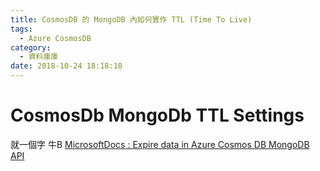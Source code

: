 ```yaml
---
title: CosmosDB 的 MongoDB 內如何實作 TTL (Time To Live)
tags:
  - Azure CosmosDB
category:
  - 資料庫庫
date: 2018-10-24 18:18:18
---
```

# CosmosDb MongoDb TTL Settings #

就一個字 牛B
[MicrosoftDocs : Expire data in Azure Cosmos DB MongoDB API](https://docs.microsoft.com/zh-tw/azure/cosmos-db/mongodb-time-to-live)